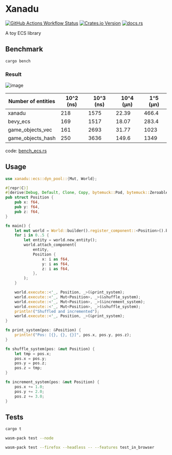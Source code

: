 # Xanadu

[![GitHub Actions Workflow Status](https://img.shields.io/github/actions/workflow/status/yuma140902/xanadu/ci.yml?logo=github&label=CI)](https://github.com/yuma140902/Xanadu/actions/workflows/ci.yml)
[![Crates.io Version](https://img.shields.io/crates/v/xanadu)](https://crates.io/crates/xanadu)
[![docs.rs](https://img.shields.io/docsrs/xanadu?logo=docsdotrs)](https://docs.rs/xanadu/latest/xanadu/)

A toy ECS library

## Benchmark

```sh
cargo bench
```

### Result

![image](https://github.com/yuma140902/Xanadu/assets/23431077/eb76659c-fb39-440c-9d90-be446cf026a4)


| Number of entities | 10^2 (ns) | 10^3 (ns) | 10^4 (μn) | 1^5 (μn) |
| ------------------ | --------- | --------- | --------- | -------- |
| xanadu             |       218 |      1575 |     22.39 |    466.4 |
| bevy_ecs           |       169 |      1517 |     18.07 |    283.4 |
| game_objects_vec   |       161 |      2693 |     31.77 |   1023   |
| game_objects_hash  |       250 |      3636 |    149.6  |   1349   |

code: [bench_ecs.rs](./benches/bench_ecs.rs)

## Usage

```rust
use xanadu::ecs::dyn_pool::{Mut, World};

#[repr(C)]
#[derive(Debug, Default, Clone, Copy, bytemuck::Pod, bytemuck::Zeroable, PartialEq)]
pub struct Position {
    pub x: f64,
    pub y: f64,
    pub z: f64,
}

fn main() {
    let mut world = World::builder().register_component::<Position>().build();
    for i in 0..5 {
        let entity = world.new_entity();
        world.attach_component(
            entity,
            Position {
                x: i as f64,
                y: i as f64,
                z: i as f64,
            },
        );
    }

    world.execute::<'_, Position, _>(&print_system);
    world.execute::<'_, Mut<Position>, _>(&shuffle_system);
    world.execute::<'_, Mut<Position>, _>(&increment_system);
    world.execute::<'_, Mut<Position>, _>(&shuffle_system);
    println!("Shuffled and incremented");
    world.execute::<'_, Position, _>(&print_system);
}

fn print_system(pos: &Position) {
    println!("Pos: [{}, {}, {}]", pos.x, pos.y, pos.z);
}

fn shuffle_system(pos: &mut Position) {
    let tmp = pos.x;
    pos.x = pos.y;
    pos.y = pos.z;
    pos.z = tmp;
}

fn increment_system(pos: &mut Position) {
    pos.x += 1.0;
    pos.y += 2.0;
    pos.z += 3.0;
}
```

## Tests

```sh
cargo t
```

```sh
wasm-pack test --node
```

```sh
wasm-pack test --firefox --headless -- --features test_in_browser
```

